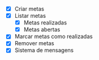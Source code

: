 - [x] Criar metas
- [x] Listar metas
    - [x] Metas realizadas
    - [x] Metas abertas
- [x] Marcar metas como realizadas
- [x] Remover metas
- [x] Sistema de mensagens